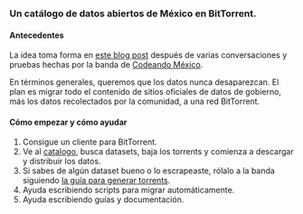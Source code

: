 ### Un catálogo de datos abiertos de México en BitTorrent.

#### Antecedentes

La idea toma forma en [este blog post](http://rodowi.github.io/refactor/articulo/2016/09/09/datos-en-torrent.html) después de varias conversaciones y pruebas hechas por la banda de [Codeando México](https://codeandomexico.org).

En términos generales, queremos que los datos nunca desaparezcan. El plan es migrar todo el contenido de sitios oficiales de datos de gobierno, más los datos recolectados por la comunidad, a una red BitTorrent.

#### Cómo empezar y cómo ayudar

1. Consigue un cliente para BitTorrent.
2. Ve al [catalogo](https://github.com/rodowi/archivo-de-datos/blob/master/catalogo.csv), busca datasets, baja los torrents y comienza a descargar y distribuir los datos.
3. Si sabes de algún dataset bueno o lo escrapeaste, rólalo a la banda siguiendo [la guía para generar torrents](https://github.com/rodowi/archivo-de-datos/wiki/Generar-torrents).
4. Ayuda escribiendo scripts para migrar automáticamente.
5. Ayuda escribiendo guías y documentación.
